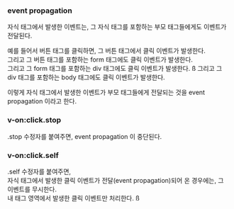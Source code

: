 ### event propagation
자식 태그에서 발생한 이벤트는, 그 자식 태그를 포함하는 부모 태그들에게도 이벤트가 전달된다.  
  
예를 들어서 버튼 태그를 클릭하면, 그 버튼 태그에서 클릭 이벤트가 발생한다.  
그리고 그 버튼 태그를 포함하는 form 태그에도 클릭 이벤트가 발생한다.  
그리고 그 form 태그를 포함하는 div 태그에도 클릭 이벤트가 발생한다. ß 
그리고 그 div 태그를 포함하는 body 태그에도 클릭 이벤트가 발생한다.  
  
이렇게 자식 태그에서 발생한 이벤트가 부모 태그들에게 전달되는 것을 event propagation 이라고 한다.  
  
### v-on:click.stop  
.stop 수정자를 붙여주면, event propagation 이 중단된다.  



### v-on:click.self
.self 수정자를 붙여주면,  
  자식 태그에서 발생한 클릭 이벤트가 전달(event propagation)되어 온 경우에는, 그 이벤트를 무시한다.  
  내 태그 영역에서 발생한 클릭 이벤트만 처리한다.  ß